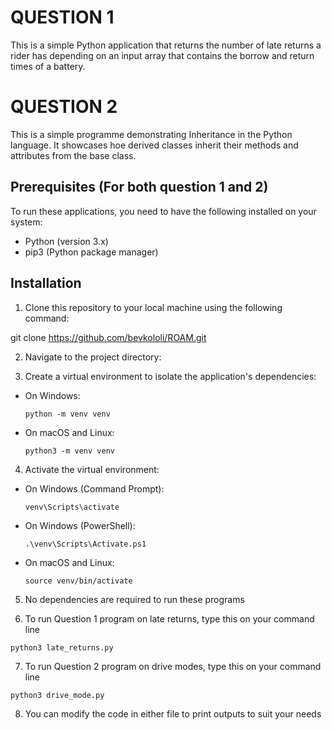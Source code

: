 # QUESTION 1
This is a simple Python application that returns the number of late returns a rider has depending on an input array that contains the borrow and return times of a battery.

# QUESTION 2
This is a simple programme demonstrating Inheritance in the Python language. It showcases hoe derived classes inherit their methods and attributes from the base class.

## Prerequisites (For both question 1 and 2)

To run these applications, you need to have the following installed on your system:

- Python (version 3.x)
- pip3 (Python package manager)

## Installation

1. Clone this repository to your local machine using the following command:

  git clone https://github.com/bevkololi/ROAM.git


2. Navigate to the project directory:


3. Create a virtual environment to isolate the application's dependencies:

- On Windows:

  ```
  python -m venv venv
  ```

- On macOS and Linux:

  ```
  python3 -m venv venv
  ```

4. Activate the virtual environment:

- On Windows (Command Prompt):

  ```
  venv\Scripts\activate
  ```

- On Windows (PowerShell):

  ```
  .\venv\Scripts\Activate.ps1
  ```

- On macOS and Linux:

  ```
  source venv/bin/activate
  ```

5. No dependencies are required to run these programs

  
6. To run Question 1 program on late returns, type this on your command line
  ```
  python3 late_returns.py
  ```

7. To run Question 2 program on drive modes, type this on your command line
  ```
  python3 drive_mode.py
  ```

8. You can modify the code in either file to print outputs to suit your needs


  


